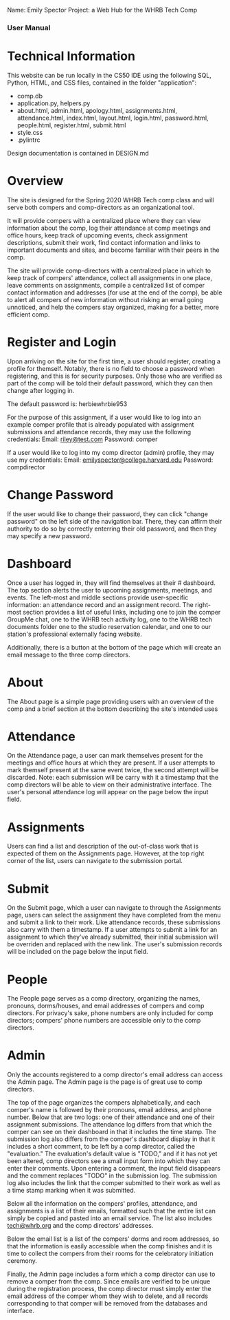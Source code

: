 Name: Emily Spector
Project: a Web Hub for the WHRB Tech Comp

### User Manual ###

# Technical Information
This website can be run locally in the CS50 IDE using the following SQL, Python, HTML, and CSS files, contained in the folder "application":
- comp.db
- application.py, helpers.py
- about.html, admin.html, apology.html, assignments.html, attendance.html, index.html, layout.html, login.html, password.html, people.html, register.html, submit.html
- style.css
- .pylintrc

Design documentation is contained in DESIGN.md

# Overview
The site is designed for the Spring 2020 WHRB Tech comp class and will serve both compers and comp-directors as an organizational tool.

It will provide compers with a centralized place where they can view information about the comp, log their attendance at comp meetings and office hours,
keep track of upcoming events, check assignment descriptions, submit their work, find contact information and links to important documents and sites,
and become familiar with their peers in the comp.

The site will provide comp-directors with a centralized place in which to keep track of compers' attendance, collect all assignments in one place,
leave comments on assignments, compile a centralized list of comper contact information and addresses (for use at the end of the comp), be able to alert all
compers of new information without risking an email going unnoticed, and help the compers stay organized, making for a better, more efficient comp.

# Register and Login
Upon arriving on the site for the first time, a user should register, creating a profile for themself. Notably, there is no field to choose a password when registering,
and this is for security purposes. Only those who are verified as part of the comp will be told their default password, which they can then change after logging in.

The default password is: herbiewhrbie953

For the purpose of this assignment, if a user would like to log into an example comper profile that is already populated with assignment submissions
and attendance records, they may use the following credentials:
Email: riley@test.com
Password: comper

If a user would like to log into my comp director (admin) profile, they may use my credentials:
Email: emilyspector@college.harvard.edu
Password: compdirector

# Change Password
If the user would like to change their password, they can click "change password" on the left side of the navigation bar. There, they can affirm their authority to do so
by correctly enterring their old password, and then they may specify a new password.

# Dashboard
Once a user has logged in, they will find themselves at their # dashboard.
The top section alerts the user to upcoming assignments, meetings, and events.
The left-most and middle sections provide user-specific information: an attendance record and an assignment record.
The right-most section provides a list of useful links, including one to join the comper GroupMe chat, one to the WHRB tech activity log, one to the WHRB tech documents folder
one to the studio reservation calendar, and one to our station's professional externally facing website.

Additionally, there is a button at the bottom of the page which will create an email message to the three comp directors.

# About
The About page is a simple page providing users with an overview of the comp and a brief section at the bottom describing the site's intended uses

# Attendance
On the Attendance page, a user can mark themselves present for the meetings and office hours at which they are present.
If a user attempts to mark themself present at the same event twice, the second attempt will be discarded.
Note: each submission will be carry with it a timestamp that the comp directors will be able to view on their administrative interface.
The user's personal attendance log will appear on the page below the input field.

# Assignments
Users can find a list and description of the out-of-class work that is expected of them on the Assignments page.
However, at the top right corner of the list, users can navigate to the submission portal.

# Submit
On the Submit page, which a user can navigate to through the Assignments page, users can select the assignment they have completed from the menu and submit a
link to their work. Like attendance records, these submissions also carry with them a timestamp. If a user attempts to submit a link for an assignment to which
they've already submitted, their initial submission will be overriden and replaced with the new link.
The user's submission records will be included on the page below the input field.

# People
The People page serves as a comp directory, organizing the names, pronouns, dorms/houses, and email addresses of compers and comp directors.
For privacy's sake, phone numbers are only included for comp directors; compers' phone numbers are accessible only to the comp directors.

# Admin
Only the accounts registered to a comp director's email address can access the Admin page.
The Admin page is the page is of great use to comp directors.

The top of the page organizes the compers alphabetically, and each comper's name is followed by
their pronouns, email address, and phone number. Below that are two logs: one of their attendance and one of their assignment submissions.
The attendance log differs from that which the comper can see on their dashboard in that it includes the time stamp.
The submission log also differs from the comper's dashboard display in that it includes a short comment, to be left by a comp director, called the "evaluation."
The evaluation's default value is "TODO," and if it has not yet been altered, comp directors see a small input form into which they can enter their comments.
Upon entering a comment, the input field disappears and the comment replaces "TODO" in the submission log.
The submission log also includes the link that the comper submitted to their work as well as a time stamp marking when it was submitted.

Below all the information on the compers' profiles, attendance, and assignments is a list of their emails, formatted such that the entire list
can simply be copied and pasted into an email service. The list also includes tech@whrb.org and the comp directors' addresses.

Below the email list is a list of the compers' dorms and room addresses, so that the information is easily accessible when the comp finishes and it
is time to collect the compers from their rooms for the celebratory initiation ceremony.

Finally, the Admin page includes a form which a comp director can use to remove a comper from the comp. Since emails are verified to be unique during the
registration process, the comp director must simply enter the email address of the comper whom they wish to delete, and all records corresponding to that
comper will be removed from the databases and interface.